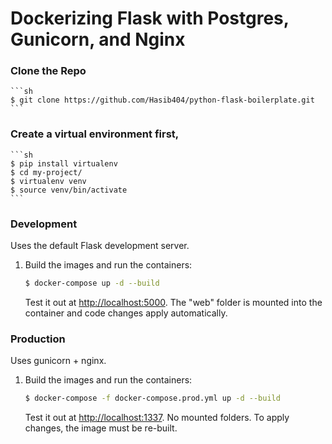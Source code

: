 # Dockerizing Flask with Postgres, Gunicorn, and Nginx

### Clone the Repo

    ```sh
    $ git clone https://github.com/Hasib404/python-flask-boilerplate.git
    ```

### Create a virtual environment first,

    ```sh
    $ pip install virtualenv
    $ cd my-project/
    $ virtualenv venv
    $ source venv/bin/activate
    ```
### Development

Uses the default Flask development server.

1. Build the images and run the containers:

    ```sh
    $ docker-compose up -d --build
    ```

    Test it out at [http://localhost:5000](http://localhost:5000). The "web" folder is mounted into the container and code changes apply automatically.

### Production

Uses gunicorn + nginx.

1. Build the images and run the containers:

    ```sh
    $ docker-compose -f docker-compose.prod.yml up -d --build
    ```

    Test it out at [http://localhost:1337](http://localhost:1337). No mounted folders. To apply changes, the image must be re-built.
